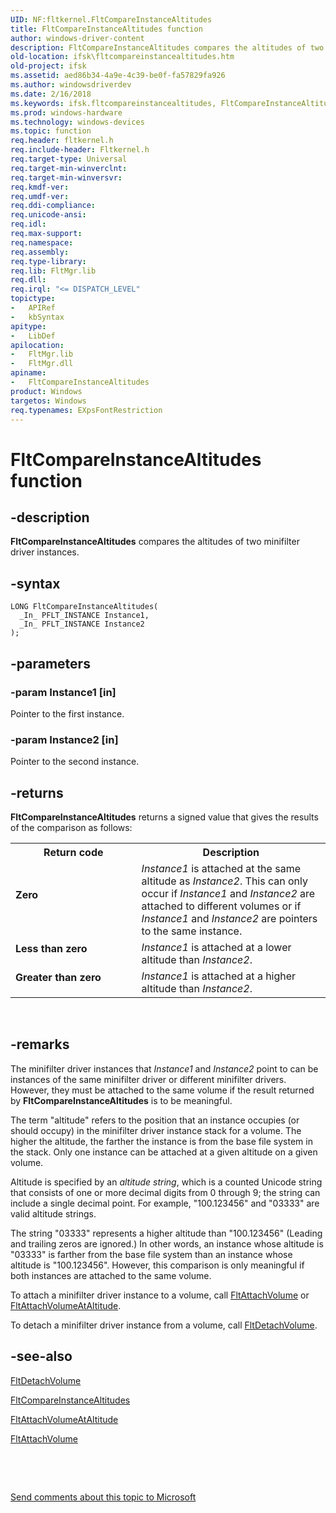 ```yaml
---
UID: NF:fltkernel.FltCompareInstanceAltitudes
title: FltCompareInstanceAltitudes function
author: windows-driver-content
description: FltCompareInstanceAltitudes compares the altitudes of two minifilter driver instances.
old-location: ifsk\fltcompareinstancealtitudes.htm
old-project: ifsk
ms.assetid: aed86b34-4a9e-4c39-be0f-fa57829fa926
ms.author: windowsdriverdev
ms.date: 2/16/2018
ms.keywords: ifsk.fltcompareinstancealtitudes, FltCompareInstanceAltitudes function [Installable File System Drivers], FltCompareInstanceAltitudes, fltkernel/FltCompareInstanceAltitudes, FltApiRef_a_to_d_5f6cccb8-671c-495a-9c18-c262d4845105.xml
ms.prod: windows-hardware
ms.technology: windows-devices
ms.topic: function
req.header: fltkernel.h
req.include-header: Fltkernel.h
req.target-type: Universal
req.target-min-winverclnt: 
req.target-min-winversvr: 
req.kmdf-ver: 
req.umdf-ver: 
req.ddi-compliance: 
req.unicode-ansi: 
req.idl: 
req.max-support: 
req.namespace: 
req.assembly: 
req.type-library: 
req.lib: FltMgr.lib
req.dll: 
req.irql: "<= DISPATCH_LEVEL"
topictype:
-	APIRef
-	kbSyntax
apitype:
-	LibDef
apilocation:
-	FltMgr.lib
-	FltMgr.dll
apiname:
-	FltCompareInstanceAltitudes
product: Windows
targetos: Windows
req.typenames: EXpsFontRestriction
---
```


# FltCompareInstanceAltitudes function


## -description


<b>FltCompareInstanceAltitudes</b> compares the altitudes of two minifilter driver instances. 


## -syntax


````
LONG FltCompareInstanceAltitudes(
  _In_ PFLT_INSTANCE Instance1,
  _In_ PFLT_INSTANCE Instance2
);
````


## -parameters




### -param Instance1 [in]

Pointer to the first instance. 


### -param Instance2 [in]

Pointer to the second instance. 


## -returns



<b>FltCompareInstanceAltitudes</b> returns a signed value that gives the results of the comparison as follows: 

<table>
<tr>
<th>Return code</th>
<th>Description</th>
</tr>
<tr>
<td width="40%">
<dl>
<dt><b>Zero</b></dt>
</dl>
</td>
<td width="60%">
<i>Instance1</i> is attached at the same altitude as <i>Instance2</i>. This can only occur if <i>Instance1</i> and <i>Instance2</i> are attached to different volumes or if <i>Instance1</i> and <i>Instance2</i> are pointers to the same instance. 

</td>
</tr>
<tr>
<td width="40%">
<dl>
<dt><b>Less than zero</b></dt>
</dl>
</td>
<td width="60%">
<i>Instance1</i> is attached at a lower altitude than <i>Instance2</i>. 

</td>
</tr>
<tr>
<td width="40%">
<dl>
<dt><b>Greater than zero</b></dt>
</dl>
</td>
<td width="60%">
<i>Instance1</i> is attached at a higher altitude than <i>Instance2</i>. 

</td>
</tr>
</table>
 




## -remarks



The minifilter driver instances that <i>Instance1</i> and <i>Instance2</i> point to can be instances of the same minifilter driver or different minifilter drivers. However, they must be attached to the same volume if the result returned by <b>FltCompareInstanceAltitudes</b> is to be meaningful. 

The term "altitude" refers to the position that an instance occupies (or should occupy) in the minifilter driver instance stack for a volume. The higher the altitude, the farther the instance is from the base file system in the stack. Only one instance can be attached at a given altitude on a given volume. 

Altitude is specified by an <i>altitude string</i>, which is a counted Unicode string that consists of one or more decimal digits from 0 through 9; the string can include a single decimal point. For example, "100.123456" and "03333" are valid altitude strings. 

The string "03333" represents a higher altitude than "100.123456" (Leading and trailing zeros are ignored.) In other words, an instance whose altitude is "03333" is farther from the base file system than an instance whose altitude is "100.123456". However, this comparison is only meaningful if both instances are attached to the same volume. 

To attach a minifilter driver instance to a volume, call <a href="..\fltkernel\nf-fltkernel-fltattachvolume.md">FltAttachVolume</a> or <a href="..\fltkernel\nf-fltkernel-fltattachvolumeataltitude.md">FltAttachVolumeAtAltitude</a>. 

To detach a minifilter driver instance from a volume, call <a href="..\fltkernel\nf-fltkernel-fltdetachvolume.md">FltDetachVolume</a>. 




## -see-also

<a href="..\fltkernel\nf-fltkernel-fltdetachvolume.md">FltDetachVolume</a>



<a href="..\fltkernel\nf-fltkernel-fltcompareinstancealtitudes.md">FltCompareInstanceAltitudes</a>



<a href="..\fltkernel\nf-fltkernel-fltattachvolumeataltitude.md">FltAttachVolumeAtAltitude</a>



<a href="..\fltkernel\nf-fltkernel-fltattachvolume.md">FltAttachVolume</a>



 

 

<a href="mailto:wsddocfb@microsoft.com?subject=Documentation%20feedback [ifsk\ifsk]:%20FltCompareInstanceAltitudes function%20 RELEASE:%20(2/16/2018)&amp;body=%0A%0APRIVACY STATEMENT%0A%0AWe use your feedback to improve the documentation. We don't use your email address for any other purpose, and we'll remove your email address from our system after the issue that you're reporting is fixed. While we're working to fix this issue, we might send you an email message to ask for more info. Later, we might also send you an email message to let you know that we've addressed your feedback.%0A%0AFor more info about Microsoft's privacy policy, see http://privacy.microsoft.com/en-us/default.aspx." title="Send comments about this topic to Microsoft">Send comments about this topic to Microsoft</a>

